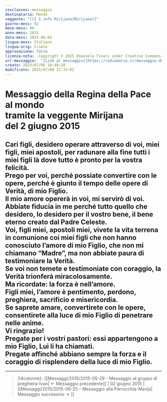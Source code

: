 ```yaml
---
cssclasses: messaggio
destinatario: Mondo
veggente: "[[1 1 info Mirijana|Mirijana]]"
giorno-mess: 02
mese-mess: 06
anno-mess: 2015
data-mess: 2015-06-02
lingua-mess: Italiano
lingua-orig: Croato
approvazione: false
licenza-nota:  Copyright © 2025 Emanuele Tinari under Creative Commons BY-NC-SA 4.0 https://creativecommons.org/licenses/by-nc-sa/4.0/
url-messaggio:  "[Link al messaggio](https://radiomaria.it/messaggio-del-2-giugno-2015/)"
creato: 2025/07/06 18:48:20
modificato: 2025/07/09 23:33:01
---
```


# Messaggio della Regina della Pace<br>al mondo<br>tramite la veggente Mirijana<br>del 2 giugno 2015

## Cari figli, desidero operare attraverso di voi, miei figli, miei apostoli, per radunare alla fine tutti i miei figli là dove tutto è pronto per la vostra felicità.<br>Prego per voi, perché possiate convertire con le opere, perché è giunto il tempo delle opere di Verità, di mio Figlio.<br>Il mio amore opererà in voi, mi servirò di voi.<br>Abbiate fiducia in me perché tutto quello che desidero, lo desidero per il vostro bene, il bene eterno creato dal Padre Celeste.<br>Voi, figli miei, apostoli miei, vivete la vita terrena in comunione coi miei figli che non hanno conosciuto l’amore di mio Figlio, che non mi chiamano “Madre”, ma non abbiate paura di testimoniare la Verità.<br>Se voi non temete e testimoniate con coraggio, la Verità trionferà miracolosamente.<br>Ma ricordate: la forza è nell’amore.<br>Figli miei, l’amore è pentimento, perdono, preghiera, sacrificio e misericordia.<br>Se saprete amare, convertirete con le opere, consentirete alla luce di mio Figlio di penetrare nelle anime.<br>Vi ringrazio!<br>Pregate per i vostri pastori: essi appartengono a mio Figlio, Lui li ha chiamati.<br>Pregate affinché abbiano sempre la forza e il coraggio di risplendere della luce di mio Figlio.

***

> [!4colonne]- [[Messaggi/2015/2015-05-29 - Messaggio al gruppo di preghiera-Ivan| ← Messaggio precedente]] | 02 giugno 2015 | [[Messaggi/2015/2015-06-25 - Messaggio alla Parrocchia-Marija| Messaggio successivo → ]]
